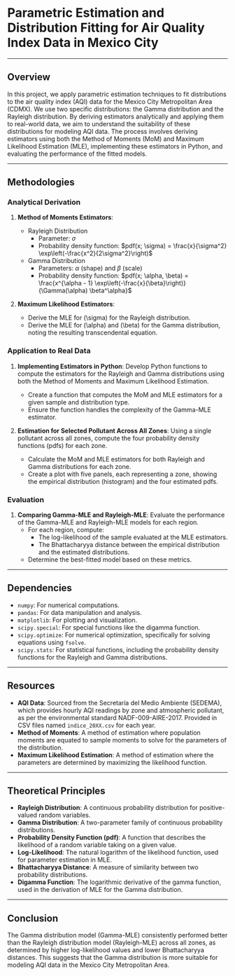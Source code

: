 # Parametric Estimation and Distribution Fitting for Air Quality Index Data in Mexico City

---

## Overview

In this project, we apply parametric estimation techniques to fit distributions to the air quality index (AQI) data for the Mexico City Metropolitan Area (CDMX). We use two specific distributions: the Gamma distribution and the Rayleigh distribution. By deriving estimators analytically and applying them to real-world data, we aim to understand the suitability of these distributions for modeling AQI data. The process involves deriving estimators using both the Method of Moments (MoM) and Maximum Likelihood Estimation (MLE), implementing these estimators in Python, and evaluating the performance of the fitted models.

---

## Methodologies

### Analytical Derivation

1. **Method of Moments Estimators**:
   - Rayleigh Distribution
     - Parameter: $\sigma$
     - Probability density function: $pdf(x; \sigma) = \frac{x}{\sigma^2} \exp\left(-\frac{x^2}{2\sigma^2}\right)$
   - Gamma Distribution
     - Parameters: $\alpha$ (shape) and $\beta$ (scale)
     - Probability density function: $pdf(x; \alpha, \beta) = \frac{x^{\alpha - 1} \exp\left(-\frac{x}{\beta}\right)}{\Gamma(\alpha) \beta^\alpha}$

2. **Maximum Likelihood Estimators**:
   - Derive the MLE for \(\sigma\) for the Rayleigh distribution.
   - Derive the MLE for \(\alpha\) and \(\beta\) for the Gamma distribution, noting the resulting transcendental equation.

### Application to Real Data

1. **Implementing Estimators in Python**: Develop Python functions to compute the estimators for the Rayleigh and Gamma distributions using both the Method of Moments and Maximum Likelihood Estimation.
   - Create a function that computes the MoM and MLE estimators for a given sample and distribution type.
   - Ensure the function handles the complexity of the Gamma-MLE estimator.

2. **Estimation for Selected Pollutant Across All Zones**: Using a single pollutant across all zones, compute the four probability density functions (pdfs) for each zone.
   - Calculate the MoM and MLE estimators for both Rayleigh and Gamma distributions for each zone.
   - Create a plot with five panels, each representing a zone, showing the empirical distribution (histogram) and the four estimated pdfs.

### Evaluation

1. **Comparing Gamma-MLE and Rayleigh-MLE**: Evaluate the performance of the Gamma-MLE and Rayleigh-MLE models for each region.
   - For each region, compute:
     - The log-likelihood of the sample evaluated at the MLE estimators.
     - The Bhattacharyya distance between the empirical distribution and the estimated distributions.
   - Determine the best-fitted model based on these metrics.

---

## Dependencies

- `numpy`: For numerical computations.
- `pandas`: For data manipulation and analysis.
- `matplotlib`: For plotting and visualization.
- `scipy.special`: For special functions like the digamma function.
- `scipy.optimize`: For numerical optimization, specifically for solving equations using `fsolve`.
- `scipy.stats`: For statistical functions, including the probability density functions for the Rayleigh and Gamma distributions.

---

## Resources

- **AQI Data**: Sourced from the Secretaría del Medio Ambiente (SEDEMA), which provides hourly AQI readings by zone and atmospheric pollutant, as per the environmental standard NADF-009-AIRE-2017. Provided in CSV files named `indice_20XX.csv` for each year.
- **Method of Moments**: A method of estimation where population moments are equated to sample moments to solve for the parameters of the distribution.
- **Maximum Likelihood Estimation**: A method of estimation where the parameters are determined by maximizing the likelihood function.

---

## Theoretical Principles

- **Rayleigh Distribution**: A continuous probability distribution for positive-valued random variables.
- **Gamma Distribution**: A two-parameter family of continuous probability distributions.
- **Probability Density Function (pdf)**: A function that describes the likelihood of a random variable taking on a given value.
- **Log-Likelihood**: The natural logarithm of the likelihood function, used for parameter estimation in MLE.
- **Bhattacharyya Distance**: A measure of similarity between two probability distributions.
- **Digamma Function**: The logarithmic derivative of the gamma function, used in the derivation of MLE for the Gamma distribution.

---

## Conclusion

The Gamma distribution model (Gamma-MLE) consistently performed better than the Rayleigh distribution model (Rayleigh-MLE) across all zones, as determined by higher log-likelihood values and lower Bhattacharyya distances. This suggests that the Gamma distribution is more suitable for modeling AQI data in the Mexico City Metropolitan Area.
